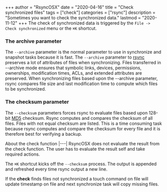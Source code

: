 +++
author = "RsyncOSX"
date = "2020-04-16"
title =  "Check synchronized files"
tags = ["check"]
categories = ["rsync"]
description = "Sometimes you want to check the synchronized data."
lastmod = "2020-11-12"
+++
The check of synchronized data is triggered by the `File -> Check synchronized` menu or the `⌘K` shortcut.

### The archive parameter

The `--archive` parameter is the normal parameter to use in synchronize and snapshot tasks because it is fast. The `--archive` parameter to [rsync](https://en.wikipedia.org/wiki/Rsync) preserves a lot of attributes of files when synchronizing. Files transferred in --archive mode ensures that symbolic links, devices, permissions, ownerships, modification times, ACLs, and extended attributes are preserved. When synchronizing files based upon the --archive parameter, rsync compares file size and last modification time to compute which files to be synchronized.

### The checksum parameter

The `--checksum` parameters forces rsync to evaluate files based upon 128-bit [MD5](https://en.wikipedia.org/wiki/MD5) checksum. Rsync computes and compares the checksum of all files. Files with not equal checksum are listed. This is a time consuming task because rsync computes and compare the checksum for every file and it is therefore best for verifying a backup.

About the check function
|---|
RsyncOSX does not evaluate the result from the check function. The user has to evaluate the result self and take required actions.

The `⌘K` shortcut kicks off the `--checksum` process. The output is appended and refreshed every time rsync output a new line.

If the **check** finds files not synchronized a touch command on file will update timestamp on file and next synchronize task will copy missing files.
